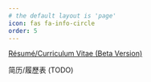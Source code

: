 ```yaml
---
# the default layout is 'page'
icon: fas fa-info-circle
order: 5
---
```




[Résumé/Curriculum Vitae (Beta Version)](/assets/cv/en/resume231009.pdf)





简历/履歷表 (TODO)

